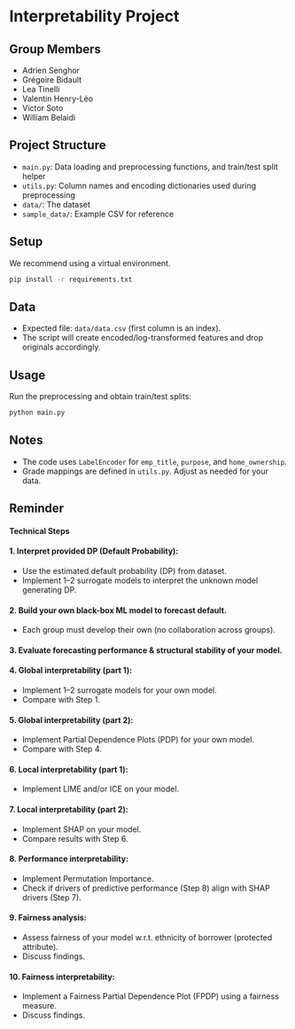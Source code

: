 # Interpretability Project

## Group Members
- Adrien Senghor
- Grégoire Bidault
- Lea Tinelli
- Valentin Henry-Léo
- Victor Soto
- William Belaidi

## Project Structure
- `main.py`: Data loading and preprocessing functions, and train/test split helper
- `utils.py`: Column names and encoding dictionaries used during preprocessing
- `data/`: The dataset
- `sample_data/`: Example CSV for reference

## Setup
We recommend using a virtual environment.

```bash
pip install -r requirements.txt
```

## Data
- Expected file: `data/data.csv` (first column is an index).
- The script will create encoded/log-transformed features and drop originals accordingly.

## Usage
Run the preprocessing and obtain train/test splits:
```bash
python main.py
```

## Notes
- The code uses `LabelEncoder` for `emp_title`, `purpose`, and `home_ownership`.
- Grade mappings are defined in `utils.py`. Adjust as needed for your data.

## Reminder

#### Technical Steps

#### 1. Interpret provided DP (Default Probability):
- Use the estimated default probability (DP) from dataset.
- Implement 1–2 surrogate models to interpret the unknown model generating DP.

#### 2. Build your own black-box ML model to forecast default.
- Each group must develop their own (no collaboration across groups).

#### 3. Evaluate forecasting performance & structural stability of your model.

#### 4. Global interpretability (part 1):
- Implement 1–2 surrogate models for your own model.
- Compare with Step 1.

#### 5. Global interpretability (part 2):
- Implement Partial Dependence Plots (PDP) for your own model.
- Compare with Step 4.

#### 6. Local interpretability (part 1):
- Implement LIME and/or ICE on your model.

#### 7. Local interpretability (part 2):
- Implement SHAP on your model.
- Compare results with Step 6.

#### 8. Performance interpretability:
- Implement Permutation Importance.
- Check if drivers of predictive performance (Step 8) align with SHAP drivers (Step 7).

#### 9. Fairness analysis:
- Assess fairness of your model w.r.t. ethnicity of borrower (protected attribute).
- Discuss findings.

#### 10. Fairness interpretability:
- Implement a Fairness Partial Dependence Plot (FPDP) using a fairness measure.
- Discuss findings.